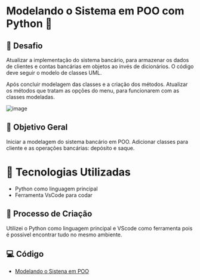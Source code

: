 # Modelando o Sistema em POO com Python 🏦

## 🚀 Desafio
Atualizar a implementação do sistema bancário, para armazenar os dados de clientes e contas bancárias em objetos ao invés de dicionários. O código deve seguir o modelo de classes UML.

Após concluir  modelagem das classes e a criação dos métodos. Atualizar os métodos que tratam as opções do menu, para funcionarem com as classes modeladas.

![image](https://github.com/user-attachments/assets/5dd858ca-00f3-4b68-9d01-8e13107c51f3)


## 📒 Objetivo Geral

Iniciar a modelagem do sistema bancário em POO. Adicionar classes para cliente e as operações bancárias: depósito e saque.

# 🤖 Tecnologias Utilizadas

- Python como linguagem principal
- Ferramenta VsCode para codar

## 🧐 Processo de Criação

Utilizei o Python como linguagem principal e VScode como ferramenta pois é possivel encontrar tudo no mesmo ambiente.

## 💻 Código 
- [Modelando o Sistena em POO](https://github.com/guimanaira/Repositorio_Dados/blob/main/Bootcamp_Suzano-Python-Developer/03_Modelando%20o%20Sistema%20em%20POO%20com%20Python/modelagem.py)  
